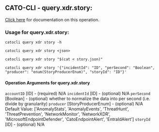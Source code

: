 
## CATO-CLI - query.xdr.story:
[Click here](https://api.catonetworks.com/documentation/#query-story) for documentation on this operation.

### Usage for query.xdr.story:

`catocli query xdr story -h`

`catocli query xdr story <json>`

`catocli query xdr story "$(cat < story.json)"`

`catocli query xdr story '{"incidentId": "ID", "perSecond": "Boolean", "producer": "enum(StoryProducerEnum)", "storyId": "ID"}'`

#### Operation Arguments for query.xdr.story ####
`accountID` [ID] - (required) N/A 
`incidentId` [ID] - (optional) N/A 
`perSecond` [Boolean] - (optional) whether to normalize the data into per second (i.e. divide by granularity) 
`producer` [StoryProducerEnum] - (optional) N/A Default Value: ['AnomalyStats', 'AnomalyEvents', 'ThreatHunt', 'ThreatPrevention', 'NetworkMonitor', 'NetworkXDR', 'MicrosoftEndpointDefender', 'CatoEndpointAlert', 'EntraIdAlert']
`storyId` [ID] - (optional) N/A 
